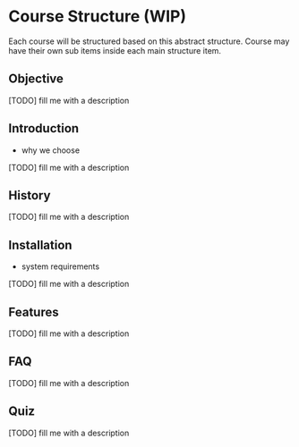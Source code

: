 # Course Structure (WIP)

Each course will be structured based on this abstract structure. Course may have their own sub items inside each main structure item.

## Objective

[TODO] fill me with a description

##  Introduction
 - why we choose

[TODO] fill me with a description

## History

[TODO] fill me with a description

## Installation
 - system requirements

[TODO] fill me with a description

## Features

[TODO] fill me with a description

## FAQ

[TODO] fill me with a description

## Quiz

[TODO] fill me with a description